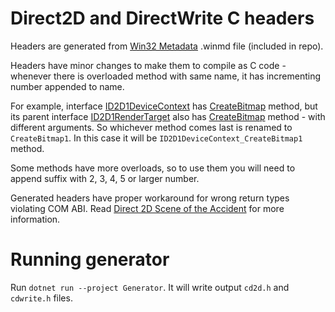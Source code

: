 # Direct2D and DirectWrite C headers

Headers are generated from [Win32 Metadata][] .winmd file (included in repo).

Headers have minor changes to make them to compile as C code - whenever there is overloaded method with same
name, it has incrementing number appended to name.

For example, interface [ID2D1DeviceContext][] has [CreateBitmap][ID2D1DeviceContext-CreateBitmap] method, but
its parent interface [ID2D1RenderTarget][] also has [CreateBitmap][ID2D1RenderTarget-CreateBitmap] method - with
different arguments. So whichever method comes last is renamed to `CreateBitmap1`. In this case it will be
`ID2D1DeviceContext_CreateBitmap1` method.

Some methods have more overloads, so to use them you will need to append suffix with 2, 3, 4, 5 or larger number.

Generated headers have proper workaround for wrong return types violating COM ABI. Read
[Direct 2D Scene of the Accident][d2d-accident] for more information.

# Running generator

Run `dotnet run --project Generator`. It will write output `cd2d.h` and `cdwrite.h` files.

[Win32 Metadata]: https://www.nuget.org/packages/Microsoft.Windows.SDK.Win32Metadata/
[ID2D1DeviceContext]: https://learn.microsoft.com/en-us/windows/win32/api/d2d1_1/nn-d2d1_1-id2d1devicecontext
[ID2D1RenderTarget]: https://learn.microsoft.com/en-us/windows/win32/api/d2d1/nn-d2d1-id2d1rendertarget
[ID2D1DeviceContext-CreateBitmap]: https://learn.microsoft.com/en-us/windows/win32/api/d2d1/nf-d2d1-id2d1rendertarget-createbitmap(d2d1_size_u_constd2d1_bitmap_properties__id2d1bitmap)
[ID2D1RenderTarget-CreateBitmap]: https://learn.microsoft.com/en-us/windows/win32/api/d2d1/nf-d2d1-id2d1rendertarget-createbitmap(d2d1_size_u_constvoid_uint32_constd2d1_bitmap_properties__id2d1bitmap)
[d2d-accident]: https://blog.airesoft.co.uk/2014/12/direct2d-scene-of-the-accident/
